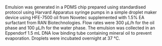 Emulsion was generated in a PDMS chip prepared using standardised protocol using Harvard Apparatus syringe pumps in a simple droplet maker device using HFE-7500 oil from Novetec supplemented with 1.5% EA surfactant from RAN Biotechnologies. Flow rates were 300 µL/h for the oil phase and 100 µL/h for the water phase. The emulsion was collected in an Eppendorf 1.5 mL DNA low binding tube containing mineral oil to prevent evaporation. Droplets were incubated overnight at 37 °C.
